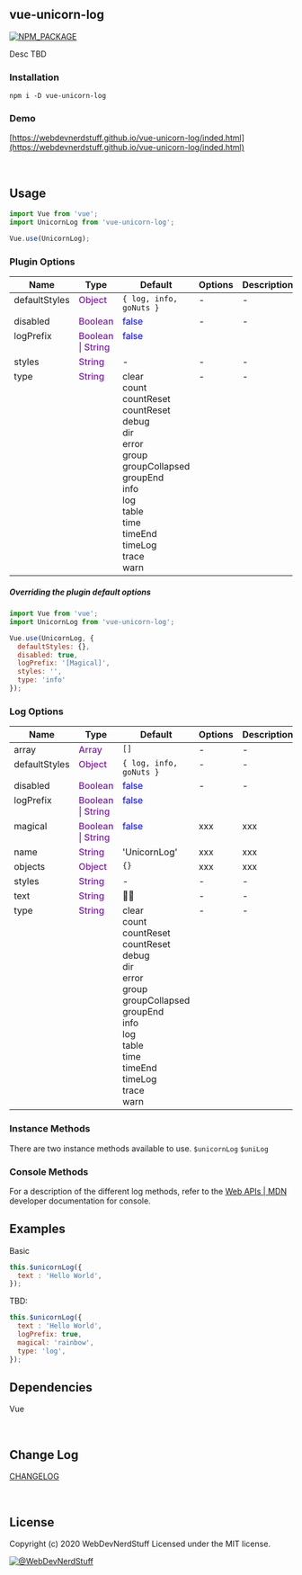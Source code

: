 
vue-unicorn-log
-------

[![NPM_PACKAGE](https://img.shields.io/badge/NPM%20-Package-%23cb3837)](https://www.npmjs.com/package/vue-unicorn-log)

Desc TBD


### Installation


```
npm i -D vue-unicorn-log
```


### Demo

[https://webdevnerdstuff.github.io/vue-unicorn-log/inded.html](https://webdevnerdstuff.github.io/vue-unicorn-log/inded.html)

<br>

## Usage
 
```javascript
import Vue from 'vue';
import UnicornLog from 'vue-unicorn-log';

Vue.use(UnicornLog);
```
### Plugin Options
 
<table>
  <thead>
    <tr>
      <th>Name</th>
      <th>Type</th>
      <th>Default</th>
      <th>Options</th>
      <th>Description</th>
    </tr>
  </thead>
  <tbody>
    <tr>
      <td valign="top">defaultStyles</td>
      <td valign="top" style="color: #7b1fa2; font-weight: 500;">Object</td>
      <td valign="top"><code>{ log, info, goNuts }</code></td>
      <td valign="top">-</td>
      <td valign="top">-</td>
    </tr>
    <tr>
      <td valign="top">disabled</td>
      <td valign="top" style="color: #7b1fa2; font-weight: 500;">Boolean</td>
      <td valign="top" style="color: blue; font-weight: 400;">false</td>
      <td valign="top">-</td>
      <td valign="top">-</td>
    </tr>
    <tr>
      <td valign="top">logPrefix</td>
      <td valign="top" style="color: #7b1fa2; font-weight: 500;">Boolean | String</td>
      <td valign="top" style="color: blue; font-weight: 400;">false</td>
      <td valign="top"></td>
      <td valign="top"></td>
    </tr>
    <tr>
      <td valign="top">styles</td>
      <td valign="top" style="color: #7b1fa2; font-weight: 500;">String</td>
      <td valign="top">-</td>
      <td valign="top">-</td>
      <td valign="top">-</td>
    </tr>
    <tr>
      <td valign="top">type</td>
      <td valign="top" style="color: #7b1fa2; font-weight: 500;">String</td>
      <td valign="top">
        clear
        <br>
        count
        <br>
        countReset
        <br>
        countReset
        <br>
        debug
        <br>
        dir
        <br>
        error
        <br>
        group
        <br>
        groupCollapsed
        <br>
        groupEnd
        <br>
        info
        <br>
        log
        <br>
        table
        <br>
        time
        <br>
        timeEnd
        <br>
        timeLog
        <br>
        trace
        <br>
        warn
      </td>
      <td valign="top">-</td>
      <td valign="top">-</td>
    </tr>
  </tbody>
</table>

##### Overriding the plugin default options
 
```javascript
import Vue from 'vue';
import UnicornLog from 'vue-unicorn-log';

Vue.use(UnicornLog, {
  defaultStyles: {},
  disabled: true,
  logPrefix: '[Magical]',
  styles: '',
  type: 'info'
});

```

### Log Options
 
<table>
  <thead>
    <tr>
      <th>Name</th>
      <th>Type</th>
      <th>Default</th>
      <th>Options</th>
      <th>Description</th>
    </tr>
  </thead>
  <tbody>
    <tr>
      <td valign="top">array</td>
      <td valign="top" style="color: #7b1fa2; font-weight: 500;">Array</td>
      <td valign="top"><code>[]</code></td>
      <td valign="top">-</td>
      <td valign="top">-</td>
    </tr>
    <tr>
      <td valign="top">defaultStyles</td>
      <td valign="top" style="color: #7b1fa2; font-weight: 500;">Object</td>
      <td valign="top"><code>{ log, info, goNuts }</code></td>
      <td valign="top">-</td>
      <td valign="top">-</td>
    </tr>
    <tr>
      <td valign="top">disabled</td>
      <td valign="top" style="color: #7b1fa2; font-weight: 500;">Boolean</td>
      <td valign="top" style="color: blue; font-weight: 400;">false</td>
      <td valign="top">-</td>
      <td valign="top">-</td>
    </tr>
    <tr>
      <td valign="top">logPrefix</td>
      <td valign="top" style="color: #7b1fa2; font-weight: 500;">Boolean | String</td>
      <td valign="top" style="color: blue; font-weight: 400;">false</td>
      <td valign="top"></td>
      <td valign="top"></td>
    </tr>
    <tr>
      <td valign="top">magical</td>
      <td valign="top" style="color: #7b1fa2; font-weight: 500;">Boolean | String</td>
      <td valign="top" style="color: blue; font-weight: 400;">false</td>
      <td valign="top">xxx</td>
      <td valign="top">xxx</td>
    </tr>
    <tr>
      <td valign="top">name</td>
      <td valign="top" style="color: #7b1fa2; font-weight: 500;">String</td>
      <td valign="top">'UnicornLog'</td>
      <td valign="top">xxx</td>
      <td valign="top">xxx</td>
    </tr>
    <tr>
      <td valign="top">objects</td>
      <td valign="top" style="color: #7b1fa2; font-weight: 500;">Object</td>
      <td valign="top"><code>{}</code></td>
      <td valign="top">xxx</td>
      <td valign="top">xxx</td>
    </tr>
    <tr>
      <td valign="top">styles</td>
      <td valign="top" style="color: #7b1fa2; font-weight: 500;">String</td>
      <td valign="top">-</td>
      <td valign="top">-</td>
      <td valign="top">-</td>
    </tr>
    <tr>
      <td valign="top">text</td>
      <td valign="top" style="color: #7b1fa2; font-weight: 500;">String</td>
      <td valign="top">🌈🦄</td>
      <td valign="top">-</td>
      <td valign="top">-</td>
    </tr>
    <tr>
      <td valign="top">type</td>
      <td valign="top" style="color: #7b1fa2; font-weight: 500;">String</td>
      <td valign="top">
        clear
        <br>
        count
        <br>
        countReset
        <br>
        countReset
        <br>
        debug
        <br>
        dir
        <br>
        error
        <br>
        group
        <br>
        groupCollapsed
        <br>
        groupEnd
        <br>
        info
        <br>
        log
        <br>
        table
        <br>
        time
        <br>
        timeEnd
        <br>
        timeLog
        <br>
        trace
        <br>
        warn
      </td>
      <td valign="top">-</td>
      <td valign="top">-</td>
    </tr>
  </tbody>
</table>

### Instance Methods
 
There are two instance methods available to use.
`$unicornLog`
`$uniLog`

### Console Methods
 
  For a description of the different log methods, refer to the [Web APIs | MDN](https://developer.mozilla.org/en-US/docs/Web/API/console) developer documentation for console.

## Examples

Basic
 
```javascript
this.$unicornLog({
  text : 'Hello World',
});
```

TBD:
```javascript
this.$unicornLog({
  text : 'Hello World',
  logPrefix: true,
  magical: 'rainbow',
  type: 'log',
});
 ```

## Dependencies

Vue

<br>

## Change Log

[CHANGELOG](https://github.com/webdevnerdstuff/vue-unicorn-log/blob/master/CHANGELOG.md)

<br>

## License

Copyright (c) 2020 WebDevNerdStuff
Licensed under the MIT license.

[![@WebDevNerdStuff](https://img.shields.io/badge/github-webdevnerdstuff-brightgreen.svg)](https://github.com/webdevnerdstuff)
